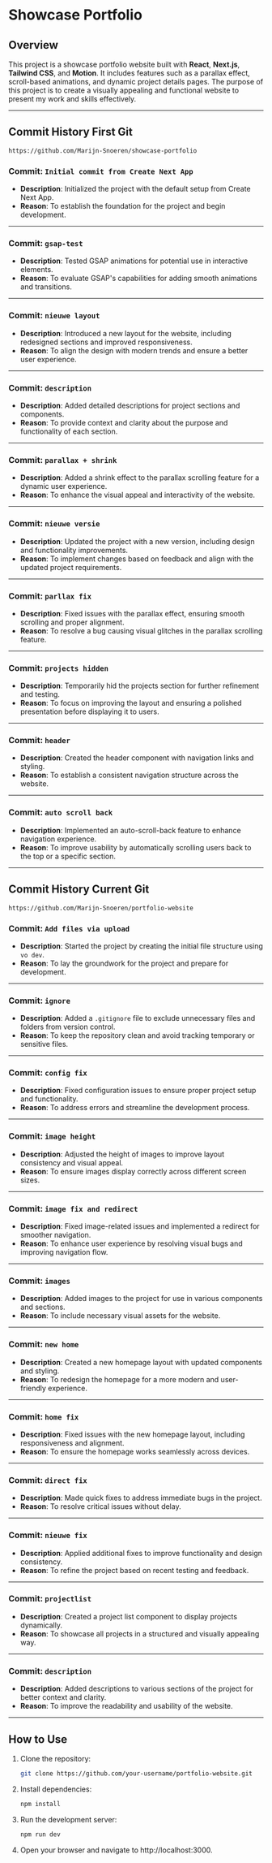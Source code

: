 # Showcase Portfolio

## Overview
This project is a showcase portfolio website built with **React**, **Next.js**, **Tailwind CSS**, and **Motion**. It includes features such as a parallax effect, scroll-based animations, and dynamic project details pages. The purpose of this project is to create a visually appealing and functional website to present my work and skills effectively.

---

## Commit History First Git
    https://github.com/Marijn-Snoeren/showcase-portfolio

### Commit: `Initial commit from Create Next App`
- **Description**: Initialized the project with the default setup from Create Next App.
- **Reason**: To establish the foundation for the project and begin development.

---

### Commit: `gsap-test`
- **Description**: Tested GSAP animations for potential use in interactive elements.
- **Reason**: To evaluate GSAP's capabilities for adding smooth animations and transitions.

---

### Commit: `nieuwe layout`
- **Description**: Introduced a new layout for the website, including redesigned sections and improved responsiveness.
- **Reason**: To align the design with modern trends and ensure a better user experience.

---

### Commit: `description`
- **Description**: Added detailed descriptions for project sections and components.
- **Reason**: To provide context and clarity about the purpose and functionality of each section.

---

### Commit: `parallax + shrink`
- **Description**: Added a shrink effect to the parallax scrolling feature for a dynamic user experience.
- **Reason**: To enhance the visual appeal and interactivity of the website.

---

### Commit: `nieuwe versie`
- **Description**: Updated the project with a new version, including design and functionality improvements.
- **Reason**: To implement changes based on feedback and align with the updated project requirements.

---

### Commit: `parllax fix`
- **Description**: Fixed issues with the parallax effect, ensuring smooth scrolling and proper alignment.
- **Reason**: To resolve a bug causing visual glitches in the parallax scrolling feature.

---

### Commit: `projects hidden`
- **Description**: Temporarily hid the projects section for further refinement and testing.
- **Reason**: To focus on improving the layout and ensuring a polished presentation before displaying it to users.

---

### Commit: `header`
- **Description**: Created the header component with navigation links and styling.
- **Reason**: To establish a consistent navigation structure across the website.

---

### Commit: `auto scroll back`
- **Description**: Implemented an auto-scroll-back feature to enhance navigation experience.
- **Reason**: To improve usability by automatically scrolling users back to the top or a specific section.

---

## Commit History Current Git
    https://github.com/Marijn-Snoeren/portfolio-website

### Commit: `Add files via upload`
- **Description**: Started the project by creating the initial file structure using `vo dev`.
- **Reason**: To lay the groundwork for the project and prepare for development.

---

### Commit: `ignore`
- **Description**: Added a `.gitignore` file to exclude unnecessary files and folders from version control.
- **Reason**: To keep the repository clean and avoid tracking temporary or sensitive files.

---

### Commit: `config fix`
- **Description**: Fixed configuration issues to ensure proper project setup and functionality.
- **Reason**: To address errors and streamline the development process.

---

### Commit: `image height`
- **Description**: Adjusted the height of images to improve layout consistency and visual appeal.
- **Reason**: To ensure images display correctly across different screen sizes.

---

### Commit: `image fix and redirect`
- **Description**: Fixed image-related issues and implemented a redirect for smoother navigation.
- **Reason**: To enhance user experience by resolving visual bugs and improving navigation flow.

---

### Commit: `images`
- **Description**: Added images to the project for use in various components and sections.
- **Reason**: To include necessary visual assets for the website.

---

### Commit: `new home`
- **Description**: Created a new homepage layout with updated components and styling.
- **Reason**: To redesign the homepage for a more modern and user-friendly experience.

---

### Commit: `home fix`
- **Description**: Fixed issues with the new homepage layout, including responsiveness and alignment.
- **Reason**: To ensure the homepage works seamlessly across devices.

---

### Commit: `direct fix`
- **Description**: Made quick fixes to address immediate bugs in the project.
- **Reason**: To resolve critical issues without delay.

---

### Commit: `nieuwe fix`
- **Description**: Applied additional fixes to improve functionality and design consistency.
- **Reason**: To refine the project based on recent testing and feedback.

---

### Commit: `projectlist`
- **Description**: Created a project list component to display projects dynamically.
- **Reason**: To showcase all projects in a structured and visually appealing way.

---

### Commit: `description`
- **Description**: Added descriptions to various sections of the project for better context and clarity.
- **Reason**: To improve the readability and usability of the website.

---

## How to Use
1. Clone the repository:
   ```bash
   git clone https://github.com/your-username/portfolio-website.git

2. Install dependencies:
   ```bash
   npm install

3. Run the development server:
   ```bash
   npm run dev

4. Open your browser and navigate to http://localhost:3000.
